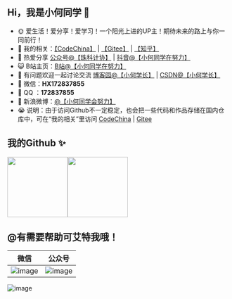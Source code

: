 ## Hi，我是小何同学 💩

- 🌞 爱生活！爱分享！爱学习！一个阳光上进的UP主！期待未来的路上与你一同前行！
- 🏡 我的相关：<a href="https://codechina.csdn.net/HXBest" target="_blank">【CodeChina】</a> | <a href="https://gitee.com/hexiang_home" target="_blank">【Gitee】</a> | <a href="https://www.zhihu.com/people/hyang-x" target="_blank">【知乎】</a>
- 🌱 热爱分享 <a href="#" target="_blank">公众号@【珠科计协】</a> | <a href="#" target="_blank"> 抖音@【小何同学在努力】</a>
- 😺 B站主页：<a href="https://space.bilibili.com/495642569" target="_blank">B站@【小何同学在努力】</a>
- 🤔 有问题欢迎一起讨论交流 <a href="https://www.cnblogs.com/He-Xiang-best/" target="_blank">博客园@【小何学长】</a> | <a href="https://blog.csdn.net/HXBest" target="_blank">CSDN@【小何学长】</a>
- 💬 微信：**HX172837855**
- 🐧  QQ ：**172837855**
- 🌊 新浪微博：<a href="https://weibo.com/7189812208/profile?topnav=1&wvr=6&is_all=1" target="_blank">@【小何同学会努力】</a>
- 😭 说明：由于访问Github不一定稳定，也会把一些代码和作品存储在国内仓库中，可在“我的相关”里访问 <a href="https://codechina.csdn.net/HXBest" target="_blank">CodeChina</a> | <a href="https://gitee.com/hexiang_home" target="_blank">Gitee</a>

## 我的Github ✨

<img align="" height="137px" src="https://github-readme-stats.vercel.app/api?username=He-Xiang-best&hide_title=true&hide_border=true&show_icons=true&include_all_commits=true&line_height=21&bg_color=0,EC6C6C,FFD479,FFFC79,73FA79&theme=graywhite&locale=cn" /><img align="" height="137px" src="https://github-readme-stats.vercel.app/api/top-langs/?username=He-Xiang-best&hide_title=true&hide_border=true&layout=compact&bg_color=0,73FA79,73FDFF,D783FF&theme=graywhite&locale=cn" />

<!--
<img align="" height="137px" src="https://github-readme-stats.vercel.app/api?username=He-Xiang-best&hide_title=true&hide_border=true&show_icons=true&include_all_commits=true&line_height=21&bg_color=0,EC6C6C,FFD479,FFFC79,73FA79&theme=graywhite&locale=cn" /><img align="" height="137px" src="https://github-readme-stats.vercel.app/api/top-langs/?username=He-Xiang-best&hide_title=true&hide_border=true&layout=compact&bg_color=0,73FA79,73FDFF,D783FF&theme=graywhite&locale=cn" />
<img align="" height="137px" src="https://github-readme-stats.vercel.app/api?username=liyupi&hide_title=true&hide_border=true&show_icons=true&include_all_commits=true&line_height=21&bg_color=0,EC6C6C,FFD479,FFFC79,73FA79&theme=graywhite&locale=cn" /><img align="" height="137px" src="https://github-readme-stats.vercel.app/api/top-langs/?username=liyupi&hide_title=true&hide_border=true&layout=compact&bg_color=0,73FA79,73FDFF,D783FF&theme=graywhite&locale=cn" />
-->

## @有需要帮助可艾特我哦！

|微信|公众号 |
| ------------ | ------------ |
|![image](https://img2020.cnblogs.com/blog/2361932/202108/2361932-20210825112129425-1186101011.jpg)|![image](https://img2020.cnblogs.com/blog/2361932/202108/2361932-20210825112209167-70029303.jpg)|

![image](https://img2020.cnblogs.com/blog/2361932/202108/2361932-20210825112432019-1945720145.png)

